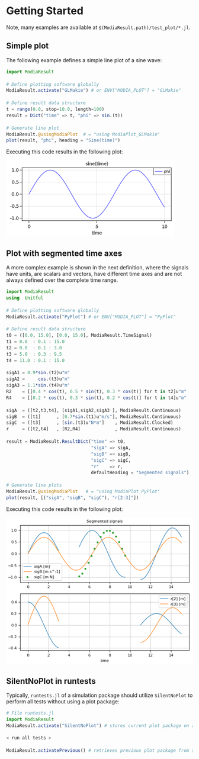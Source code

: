 # Getting Started

Note, many examples are available at `$(ModiaResult.path)/test_plot/*.jl`.


## Simple plot

The following example defines a simple line plot of a sine wave:

```julia
import ModiaResult

# Define plotting software globally
ModiaResult.activate("GLMakie") # or ENV["MODIA_PLOT"] = "GLMakie"

# Define result data structure
t = range(0.0, stop=10.0, length=100)
result = Dict("time" => t, "phi" => sin.(t))

# Generate line plot
ModiaResult.@usingModiaPlot  # = "using ModiaPlot_GLMakie"
plot(result, "phi", heading = "Sine(time)")
```
Executing this code results in the following plot:

![SinePlot](../resources/images/sine-plot.png)


## Plot with segmented time axes

A more complex example is shown in the next definition, where the signals have units, are scalars and vectors, have different time axes and are not always defined over the complete time range.
 

```julia
import ModiaResult
using  Unitful

# Define plotting software globally
ModiaResult.activate("PyPlot") # or ENV["MODIA_PLOT"] = "PyPlot"

# Define result data structure
t0 = ([0.0, 15.0], [0.0, 15.0], ModiaResult.TimeSignal)
t1 = 0.0  : 0.1 : 15.0
t2 = 0.0  : 0.1 : 3.0
t3 = 5.0  : 0.3 : 9.5
t4 = 11.0 : 0.1 : 15.0

sigA1 = 0.9*sin.(t2)u"m"
sigA2 =     cos.(t3)u"m"
sigA3 = 1.1*sin.(t4)u"m"
R2    = [[0.4 * cos(t), 0.5 * sin(t), 0.3 * cos(t)] for t in t2]u"m"
R4    = [[0.2 * cos(t), 0.3 * sin(t), 0.2 * cos(t)] for t in t4]u"m"

sigA  = ([t2,t3,t4], [sigA1,sigA2,sigA3 ], ModiaResult.Continuous)
sigB  = ([t1]      , [0.7*sin.(t1)u"m/s"], ModiaResult.Continuous)
sigC  = ([t3]      , [sin.(t3)u"N*m"]    , ModiaResult.Clocked)
r     = ([t2,t4]   , [R2,R4]             , ModiaResult.Continuous)
    
result = ModiaResult.ResultDict("time" => t0, 
                                "sigA" => sigA,
                                "sigB" => sigB,
                                "sigC" => sigC,
                                "r"    => r,
                                defaultHeading = "Segmented signals") 
                        
# Generate line plots                     
ModiaResult.@usingModiaPlot   # = "using ModiaPlot_PyPlot"
plot(result, [("sigA", "sigB", "sigC"), "r[2:3]"])
```

Executing this code results in the following plot:

![SegmentedSignalsPlot](../resources/images/segmented-signals-plot.png)


## SilentNoPlot in runtests

Typically, `runtests.jl` of a simulation package should utilize `SilentNoPlot` to perform all 
tests without using a plot package:

```julia
# File runtests.jl
import ModiaResult
ModiaResult.activate("SilentNoPlot") # stores current plot package on a stack

< run all tests >

ModiaResult.activatePrevious() # retrieves previous plot package from stack
```


